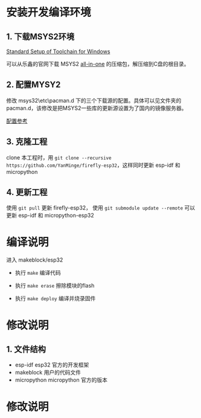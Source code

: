 # 安装开发编译环境 #

## 1. 下载MSYS2环境 ##

   [Standard Setup of Toolchain for Windows](https://esp-idf.readthedocs.io/en/latest/get-started/windows-setup.html "Standard Setup of Toolchain for Windows")
   
   可以从乐鑫的官网下载 MSYS2 [all-in-one](https://dl.espressif.com/dl/esp32_win32_msys2_environment_and_toolchain-20180110.zip "all-in-one") 的压缩包，解压缩到C盘的根目录。

## 2. 配置MYSY2  ##
   
   修改 msys32\etc\pacman.d 下的三个下载源的配置。具体可以见文件夹的pacman.d，该修改是把MSYS2一些库的更新源设置为了国内的镜像服务器。

   [配置参考](https://github.com/YanMinge/esp_project/tree/master/pacman.d "配置参考")

## 3. 克隆工程 ##

   clone 本工程时，用 `git clone --recursive https://github.com/YanMinge/firefly-esp32`，这样同时更新 esp-idf 和 micropython

## 4. 更新工程 ##

   使用 `git pull` 更新 firefly-esp32，
   使用 `git submodule update --remote` 可以更新 esp-idf 和 micropython-esp32

# 编译说明 #

   进入 makeblock/esp32 

- 执行 `make` 编译代码

- 执行 `make erase` 擦除模块的flash
   
- 执行 `make deploy` 编译并烧录固件

# 修改说明 #

## 1. 文件结构 ##

- esp-idf esp32 官方的开发框架
- makeblock 用户的代码文件
- micropython micropython 官方的版本

# 修改说明 #